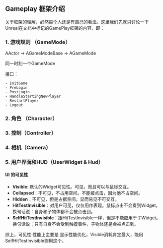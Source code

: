 ##  Gameplay 框架介绍 

关于框架的理解，必然每个人还是有自己的看法。这里我们先就只讨论一下Unreal在文档中标记的GamePlay框架的内容，即：

### 1. 游戏规则 （GameMode）

AActor -> AGameModeBase -> AGameMode

同一时刻一个GameMode

接口：

	- InitGame
	- PreLogin
	- PostLogin
	- HandleStartingNewPlayer
	- RestartPlayer
	- Logout

### 2. 角色 （Character）

### 3. 控制（Controller）

### 4. 相机（Camera）

### 5. 用户界面和HUD（UserWidget & Hud）

#### UI 的可见性

- **Visible**: 默认的Widget可见性。可见，而且可以与鼠标交互。
- **Collapsed**：不可见，不占用空间。不能被点击，因为他不占空间。
- **Hidden**：不可见，但是占据空间。显而易见不可交互。
- **HitTestInvisible**：对用户可见，仅仅用作表现。鼠标点击不会看到Widget。换句话说：自身和子物体都不会被点击到。
- **SelfHitTestInvisible**：跟HitTestInvisible一样，但是不能应用于子Widget。换句话说：只有自身不会受到触摸事件，子物体还是会被点击到。

综上，可见性 性能上主要是 显示性能优化，Visible消耗肯定最大，能用SelfHitTestInvisible则用这个。

